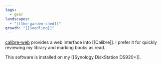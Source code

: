 ```yaml
---
tags:
  - gear
landscapes:
  - "[[the-garden-shed]]"
growth: "[[Seedling]]"
---
```

[calibre-web](https://github.com/janeczku/calibre-web) provides a web interface into [[Calibre]]. I prefer it for quickly reviewing my library and marking books as read.

This software is installed on my [[Synology DiskStation DS920+]].